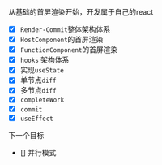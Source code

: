 从基础的首屏渲染开始，开发属于自己的react 

- [x]  `Render-Commit`整体架构体系
- [x] `HostComponent`的首屏渲染
- [x] `FunctionComponent`的首屏渲染
- [x]  `hooks` 架构体系
- [x]  实现`useState`
- [x] 单节点`diff `
- [x] 多节点`diff`
- [x] `completeWork`
- [x] `commit `
- [x] `useEffect `

下一个目标

- []  并行模式